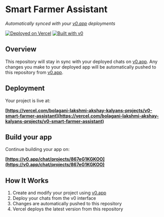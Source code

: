 # Smart Farmer Assistant

*Automatically synced with your [v0.app](https://v0.app) deployments*

[![Deployed on Vercel](https://img.shields.io/badge/Deployed%20on-Vercel-black?style=for-the-badge&logo=vercel)](https://vercel.com/bolagani-lakshmi-akshay-kalyans-projects/v0-smart-farmer-assistant)
[![Built with v0](https://img.shields.io/badge/Built%20with-v0.app-black?style=for-the-badge)](https://v0.app/chat/projects/867eG1KGKOO)

## Overview

This repository will stay in sync with your deployed chats on [v0.app](https://v0.app).
Any changes you make to your deployed app will be automatically pushed to this repository from [v0.app](https://v0.app).

## Deployment

Your project is live at:

**[https://vercel.com/bolagani-lakshmi-akshay-kalyans-projects/v0-smart-farmer-assistant](https://vercel.com/bolagani-lakshmi-akshay-kalyans-projects/v0-smart-farmer-assistant)**

## Build your app

Continue building your app on:

**[https://v0.app/chat/projects/867eG1KGKOO](https://v0.app/chat/projects/867eG1KGKOO)**

## How It Works

1. Create and modify your project using [v0.app](https://v0.app)
2. Deploy your chats from the v0 interface
3. Changes are automatically pushed to this repository
4. Vercel deploys the latest version from this repository
